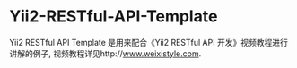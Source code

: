 # Yii2-RESTful-API-Template
Yii2 RESTful API Template 是用来配合《Yii2 RESTful API 开发》视频教程进行讲解的例子, 视频教程详见http://www.weixistyle.com.
